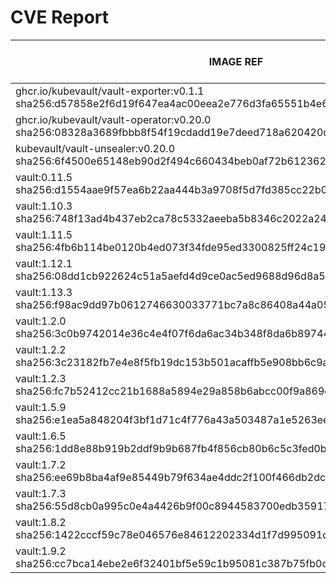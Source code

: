 # CVE Report
|                                                      IMAGE REF                                                      |      OS       | CRITICAL<BR>(OS, OTHER) | HIGH<BR>(OS, OTHER) | MEDIUM<BR>(OS, OTHER) | LOW<BR>(OS, OTHER) | UNKNOWN<BR>(OS, OTHER) |
|---------------------------------------------------------------------------------------------------------------------|---------------|-------------------------|---------------------|-----------------------|--------------------|------------------------|
| ghcr.io/kubevault/vault-exporter:v0.1.1<br>sha256:d57858e2f6d19f647ea4ac00eea2e776d3fa65551b4e662d3c6791a334ea0e61  | debian 10.10  | 0, 5                    | 0, 48               | 0, 33                 | 0, 1               | 6, 0                   |
| ghcr.io/kubevault/vault-operator:v0.20.0<br>sha256:08328a3689fbbb8f54f19cdadd19e7deed718a620420d284258f08dd5bd4ac1b | debian 12.9   | 0, 0                    | 0, 0                | 0, 0                  | 0, 0               | 0, 0                   |
| kubevault/vault-unsealer:v0.20.0<br>sha256:6f4500e65148eb90d2f494c660434beb0af72b61236288a9efb10735a415ac66         | debian 12.9   | 0, 0                    | 0, 0                | 0, 0                  | 0, 0               | 0, 0                   |
| vault:0.11.5<br>sha256:d1554aae9f57ea6b22aa444b3a9708f5d7fd385cc22b0b1dc07ce77ef7c76d4c                             | alpine 3.8.1  | **2**, 0                | 0, 0                | 0, 0                  | 0, 0               | 0, 0                   |
| vault:1.10.3<br>sha256:748f13ad4b437eb2ca78c5332aeeba5b8346c2022a244fa41e5d3ae889826629                             | alpine 3.14.6 | **1**, 6                | **8**, 45           | 6, 41                 | 0, 5               | 0, 0                   |
| vault:1.11.5<br>sha256:4fb6b114be0120b4ed073f34fde95ed3300825ff24c1974daafbbaae325d03e1                             | alpine 3.14.8 | 0, 5                    | **8**, 35           | 4, 36                 | 0, 3               | 0, 0                   |
| vault:1.12.1<br>sha256:08dd1cb922624c51a5aefd4d9ce0ac5ed9688d96d8a5ad94664fa10e84702ed6                             | alpine 3.14.8 | 0, 5                    | **8**, 39           | 4, 40                 | 0, 4               | 0, 0                   |
| vault:1.13.3<br>sha256:f98ac9dd97b0612746630033771bc7a8c86408a44a056f3f4be47fc576ec3744                             | alpine 3.18.6 | 0, 2                    | 0, 23               | 22, 32                | 4, 3               | 2, 0                   |
| vault:1.2.0<br>sha256:3c0b9742014e36c4e4f07f6da6ac34b348f8da6b897446d77ee70c1a2b6c2539                              | alpine 3.10.1 | **3**, 0                | **9**, 0            | 14, 0                 | 4, 0               | 0, 0                   |
| vault:1.2.2<br>sha256:3c23182fb7e4e8f5fb19dc153b501acaffb5e908bb6c9ad192e37ab3ca2ed2b4                              | alpine 3.10.2 | **1**, 0                | **9**, 0            | 14, 0                 | 4, 0               | 0, 0                   |
| vault:1.2.3<br>sha256:fc7b52412cc21b1688a5894e29a858b6abcc00f9a869dee909da2e0a2c1dc09c                              | alpine 3.10.3 | **1**, 0                | **9**, 0            | 10, 0                 | 2, 0               | 0, 0                   |
| vault:1.5.9<br>sha256:e1ea5a848204f3bf1d71c4f776a43a503487a1e5263ee7a034330f48fc6be3f4                              | alpine 3.13.7 | **1**, 4                | **7**, 43           | 2, 29                 | 0, 1               | 0, 0                   |
| vault:1.6.5<br>sha256:1dd8e88b919b2ddf9b9b687fb4f856cb80b6c5c3fed0b0ee1427932be3ee28b6                              | alpine 3.13.5 | **4**, 4                | **27**, 42          | 6, 29                 | 0, 1               | 0, 0                   |
| vault:1.7.2<br>sha256:ee69b8ba4af9e85449b79f634ae4ddc2f100f466db2dcbb83f6b69c8581de3aa                              | alpine 3.13.5 | **4**, 4                | **27**, 42          | 6, 29                 | 0, 1               | 0, 0                   |
| vault:1.7.3<br>sha256:55d8cb0a995c0e4a4426b9f00c8944583700edb35917d2d950ed9b2379e61830                              | alpine 3.13.5 | **4**, 4                | **27**, 39          | 6, 27                 | 0, 1               | 0, 0                   |
| vault:1.8.2<br>sha256:1422cccf59c78e046576e84612202334d1f7d995091d33f0e00141c3b075d0db                              | alpine 3.14.2 | **1**, 7                | **32**, 63          | 10, 51                | 0, 4               | 0, 0                   |
| vault:1.9.2<br>sha256:cc7bca14ebe2e6f32401bf5e59c1b95081c387b75fb0c06c18c085670338a59b                              | alpine 3.14.3 | **1**, 8                | **14**, 51          | 6, 43                 | 0, 4               | 0, 0                   |
